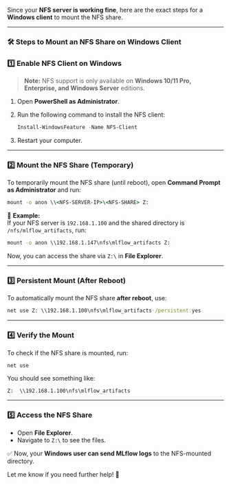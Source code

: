 Since your **NFS server is working fine**, here are the exact steps for a **Windows client** to mount the NFS share.  

---

### **🛠 Steps to Mount an NFS Share on Windows Client**

### **1️⃣ Enable NFS Client on Windows**
> **Note:** NFS support is only available on **Windows 10/11 Pro, Enterprise, and Windows Server** editions.

1. Open **PowerShell as Administrator**.
2. Run the following command to install the NFS client:

   ```powershell
   Install-WindowsFeature -Name NFS-Client
   ```

3. Restart your computer.

---

### **2️⃣ Mount the NFS Share (Temporary)**
To temporarily mount the NFS share (until reboot), open **Command Prompt as Administrator** and run:

```cmd
mount -o anon \\<NFS-SERVER-IP>\<NFS-SHARE> Z:
```

🔹 **Example:**  
If your NFS server is `192.168.1.100` and the shared directory is `/nfs/mlflow_artifacts`, run:

```cmd
mount -o anon \\192.168.1.147\nfs\mlflow_artifacts Z:
```

Now, you can access the share via `Z:\` in **File Explorer**.

---

### **3️⃣ Persistent Mount (After Reboot)**
To automatically mount the NFS share **after reboot**, use:

```cmd
net use Z: \\192.168.1.100\nfs\mlflow_artifacts /persistent:yes
```

---

### **4️⃣ Verify the Mount**
To check if the NFS share is mounted, run:

```cmd
net use
```

You should see something like:

```
Z:  \\192.168.1.100\nfs\mlflow_artifacts
```

---

### **5️⃣ Access the NFS Share**
- Open **File Explorer**.
- Navigate to `Z:\` to see the files.

✅ Now, your **Windows user can send MLflow logs** to the NFS-mounted directory.

Let me know if you need further help! 🚀
